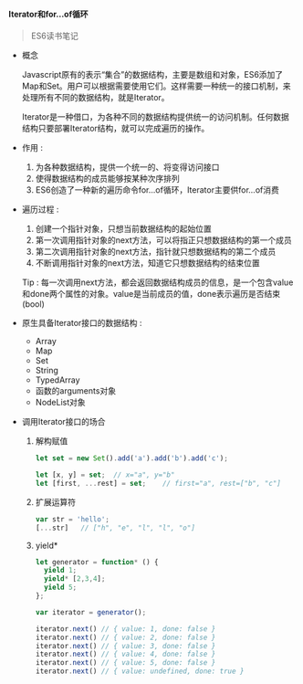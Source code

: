 #### Iterator和for...of循环

> ES6读书笔记

* 概念

  Javascript原有的表示“集合”的数据结构，主要是数组和对象，ES6添加了Map和Set。用户可以根据需要使用它们。这样需要一种统一的接口机制，来处理所有不同的数据结构，就是Iterator。

  Iterator是一种借口，为各种不同的数据结构提供统一的访问机制。任何数据结构只要部署Iterator结构，就可以完成遍历的操作。

* 作用 : 

  1. 为各种数据结构，提供一个统一的、将变得访问接口
  2. 使得数据结构的成员能够按某种次序排列
  3. ES6创造了一种新的遍历命令for...of循环，Iterator主要供for...of消费

* 遍历过程 : 

  1. 创建一个指针对象，只想当前数据结构的起始位置
  2. 第一次调用指针对象的next方法，可以将指正只想数据结构的第一个成员
  3. 第二次调用指针对象的next方法，指针就只想数据结构的第二个成员
  4. 不断调用指针对象的next方法，知道它只想数据结构的结束位置

  Tip : 每一次调用next方法，都会返回数据结构成员的信息，是一个包含value和done两个属性的对象。value是当前成员的值，done表示遍历是否结束(bool)

* 原生具备Iterator接口的数据结构 : 

  * Array
  * Map
  * Set
  * String
  * TypedArray
  * 函数的arguments对象
  * NodeList对象

* 调用Iterator接口的场合

  1. 解构赋值

     ```javascript
     let set = new Set().add('a').add('b').add('c');

     let [x, y] = set;	// x="a", y="b"
     let [first, ...rest] = set; 	// first="a", rest=["b", "c"]
     ```

  2. 扩展运算符

     ```javascript
     var str = 'hello';
     [...str]	// ["h", "e", "l", "l", "o"]
     ```

  3. yield*

     ```javascript
     let generator = function* () {
       yield 1;
       yield* [2,3,4];
       yield 5;
     };

     var iterator = generator();

     iterator.next() // { value: 1, done: false }
     iterator.next() // { value: 2, done: false }
     iterator.next() // { value: 3, done: false }
     iterator.next() // { value: 4, done: false }
     iterator.next() // { value: 5, done: false }
     iterator.next() // { value: undefined, done: true }
     ```